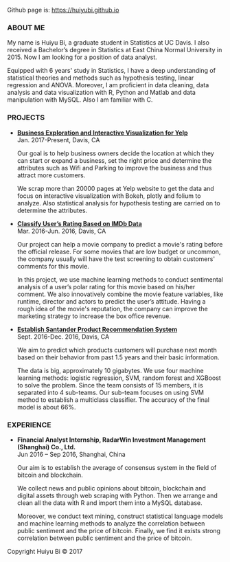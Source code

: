 <p>Github page is: <a href='https://huiyubi.github.io'>https://huiyubi.github.io</a></p>
<h3> ABOUT ME </h3> 

<p>My name is Huiyu Bi, a graduate student in Statistics at UC Davis. I also received a Bachelor’s degree in Statistics at East China Normal University in 2015. Now I am looking for a position of data analyst.<p>
                
<p>Equipped with 6 years' study in Statistics, I have a deep understanding of statistical theories and methods such as hypothesis testing, linear regression and ANOVA. Moreover, I am proficient in data cleaning, data analysis and data visualization with R, Python and Matlab and data manipulation with MySQL. Also I am familiar with C. </p> 

<h3> PROJECTS </h3>
<ul>
<li><a href="Project/Yelp/index.html"><strong>Business Exploration and Interactive Visualization for Yelp</strong></a><br>
Jan. 2017-Present, Davis, CA   
 <p>
 Our goal is to help business owners decide the location at which they can start or expand a business, set the right price and determine the attributes such as Wifi and Parking to improve the business and thus attract more customers.</p>
 <p>
 We scrap more than 20000 pages at Yelp website to get the data and focus on interactive visualization with Bokeh, plotly and folium to analyze. Also statistical analysis for hypothesis testing are carried on to determine the attributes.</p>
</li>


<li><strong><a href='Project/IMDb/IMDb_ppt.pdf'>Classify User’s Rating Based on IMDb Data</a></strong><br>
Mar. 2016-Jun. 2016, Davis, CA
<p>
Our project can help a movie company to predict a movie's rating before the official release. For some movies that are low budget or uncommon, the company usually will have the test screening to obtain customers' comments for this movie.</p>
<p> 
In this project, we use machine learning methods to conduct sentimental analysis of a user’s polar rating for this movie based on his/her comment. We also innovatively combine the movie feature variables, like runtime, director and actors to predict the user’s attitude. Having a rough idea of the movie's reputation, the company can improve the marketing strategy to increase the box office revenue.</p>
</li>

<li><strong><a href='Project/Recommendation/Recommendation_ppt.pdf'>Establish Santander Product Recommendation System</a></strong><br>
Sept. 2016-Dec. 2016, Davis, CA
<p>
We aim to predict which products customers will purchase next month based on their behavior from past 1.5 years and their basic information. </p>

<p>The data is big, approximately 10 gigabytes. We use four machine learning methods: logistic regression, SVM, random forest and XGBoost to solve the problem. Since the team consists of 15 members, it is separated into 4 sub-teams. Our sub-team focuses on using SVM method to establish a multiclass classifier. The accuracy of the final model is about 66%.</p>
</li>
</ul>

<h3> EXPERIENCE </h3>
<ul>
<li><strong>Financial Analyst Internship, RadarWin Investment Management (Shanghai) Co., Ltd.</strong><br>
Jun 2016 – Sep 2016, Shanghai, China
   
<p>Our aim is to establish the average of consensus system in the field of bitcoin and blockchain. </p>
<p>We collect news and public opinions about bitcoin, blockchain and digital assets through web scraping with Python. Then we arrange and clean all the data with R and import them into a MySQL database.</p>
<p>Moreover, we conduct text mining, construct statistical language models and machine learning methods to analyze the correlation between public sentiment and the price of bitcoin. Finally, we find it exists strong correlation between public sentiment and the price of bitcoin.</p>
</li>
</ul>     
<p>Copyright Huiyu Bi &copy; 2017</p>


